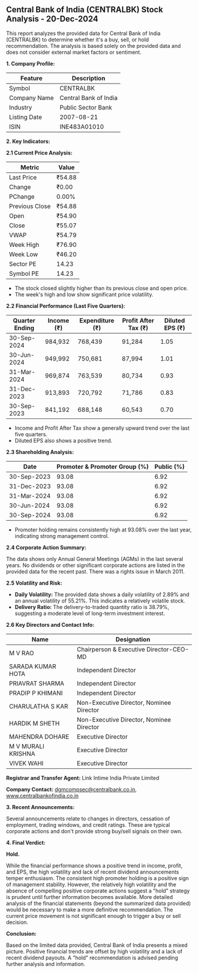 ## Central Bank of India (CENTRALBK) Stock Analysis - 20-Dec-2024

This report analyzes the provided data for Central Bank of India (CENTRALBK) to determine whether it's a buy, sell, or hold recommendation.  The analysis is based solely on the provided data and does not consider external market factors or sentiment.

**1. Company Profile:**

| Feature          | Description                     |
|-----------------|---------------------------------|
| Symbol           | CENTRALBK                       |
| Company Name     | Central Bank of India           |
| Industry         | Public Sector Bank              |
| Listing Date     | 2007-08-21                      |
| ISIN             | INE483A01010                    |


**2. Key Indicators:**

**2.1 Current Price Analysis:**

| Metric             | Value     |
|----------------------|------------|
| Last Price          | ₹54.88     |
| Change              | ₹0.00      |
| PChange             | 0.00%      |
| Previous Close      | ₹54.88     |
| Open                | ₹54.90     |
| Close               | ₹55.07     |
| VWAP                | ₹54.79     |
| Week High           | ₹76.90     |
| Week Low            | ₹46.20     |
| Sector PE           | 14.23      |
| Symbol PE           | 14.23      |


* The stock closed slightly higher than its previous close and open price.
* The week's high and low show significant price volatility.


**2.2 Financial Performance (Last Five Quarters):**

| Quarter Ending    | Income (₹)     | Expenditure (₹) | Profit After Tax (₹) | Diluted EPS (₹) |
|--------------------|----------------|-----------------|-----------------------|-----------------|
| 30-Sep-2024       | 984,932        | 768,439         | 91,284                | 1.05             |
| 30-Jun-2024       | 949,992        | 750,681         | 87,994                | 1.01             |
| 31-Mar-2024       | 969,874        | 763,539         | 80,734                | 0.93             |
| 31-Dec-2023       | 913,893        | 720,792         | 71,786                | 0.83             |
| 30-Sep-2023       | 841,192        | 688,148         | 60,543                | 0.70             |

* Income and Profit After Tax show a generally upward trend over the last five quarters.
* Diluted EPS also shows a positive trend.


**2.3 Shareholding Analysis:**

| Date       | Promoter & Promoter Group (%) | Public (%) |
|------------|-----------------------------|------------|
| 30-Sep-2023 | 93.08                        | 6.92       |
| 31-Dec-2023 | 93.08                        | 6.92       |
| 31-Mar-2024 | 93.08                        | 6.92       |
| 30-Jun-2024 | 93.08                        | 6.92       |
| 30-Sep-2024 | 93.08                        | 6.92       |

* Promoter holding remains consistently high at 93.08% over the last year, indicating strong management control.


**2.4 Corporate Action Summary:**

The data shows only Annual General Meetings (AGMs) in the last several years.  No dividends or other significant corporate actions are listed in the provided data for the recent past.  There was a rights issue in March 2011.


**2.5 Volatility and Risk:**

* **Daily Volatility:**  The provided data shows a daily volatility of 2.89% and an annual volatility of 55.21%. This indicates a relatively volatile stock.
* **Delivery Ratio:** The delivery-to-traded quantity ratio is 38.79%, suggesting a moderate level of long-term investment interest.


**2.6 Key Directors and Contact Info:**

| Name                 | Designation                               |
|----------------------|-------------------------------------------|
| M V RAO              | Chairperson & Executive Director-CEO-MD     |
| SARADA KUMAR HOTA    | Independent Director                       |
| PRIAVRAT SHARMA      | Independent Director                       |
| PRADIP P KHIMANI     | Independent Director                       |
| CHARULATHA S KAR     | Non-Executive Director, Nominee Director   |
| HARDIK M SHETH       | Non-Executive Director, Nominee Director   |
| MAHENDRA DOHARE      | Executive Director                         |
| M V MURALI KRISHNA   | Executive Director                         |
| VIVEK WAHI           | Executive Director                         |

**Registrar and Transfer Agent:** Link Intime India Private Limited

**Company Contact:** dgmcompsec@centralbank.co.in, www.centralbankofindia.co.in


**3. Recent Announcements:**

Several announcements relate to changes in directors, cessation of employment, trading windows, and credit ratings.  These are typical corporate actions and don't provide strong buy/sell signals on their own.


**4. Final Verdict:**

**Hold.**

While the financial performance shows a positive trend in income, profit, and EPS, the high volatility and lack of recent dividend announcements temper enthusiasm.  The consistent high promoter holding is a positive sign of management stability.  However, the relatively high volatility and the absence of compelling positive corporate actions suggest a "hold" strategy is prudent until further information becomes available.  More detailed analysis of the financial statements (beyond the summarized data provided) would be necessary to make a more definitive recommendation.  The current price movement is not significant enough to trigger a buy or sell decision.

**Conclusion:**

Based on the limited data provided, Central Bank of India presents a mixed picture.  Positive financial trends are offset by high volatility and a lack of recent dividend payouts.  A "hold" recommendation is advised pending further analysis and information.
